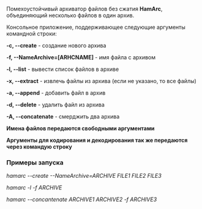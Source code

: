 Помехоустойчивый архиватор файлов без сжатия **HamArc**, объединяющий несколько файлов в один архив. 


Консольное приложение, поддерживающее следующие аргументы командной строки:

**-c, --create**           - создание нового архива

**-f, --NameArchive=[ARHCNAME]**  - имя файла с архивом

**-l, --list**             - вывести список файлов в архиве

**-x, --extract**          - извлечь файлы из архива  (если не указано, то все файлы)

**-a, --append**           - добавить файл в архив

**-d, --delete**           - удалить файл из архива

**-A, --concatenate**      - смерджить два архива

**Имена файлов передаются свободными аргументами**

**Аргументы для кодирования и декодирования так же передаются через командую строку** 

### Примеры запуска

*hamarc --create --NameArchive=ARCHIVE FILE1 FILE2 FILE3*

*hamarc -l -f ARCHIVE*

*hamarc --concantenate  ARCHIVE1 ARCHIVE2 -f ARCHIVE3*


